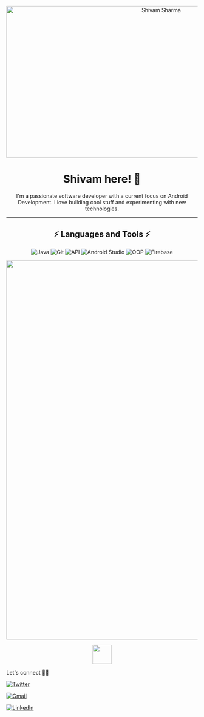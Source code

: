<p align="center">
  <img src="https://user-images.githubusercontent.com/74038190/240906093-9be4d344-6782-461a-b5a6-32a07bf7b34e.gif" alt="Shivam Sharma" width="800" height="400">
</p>

<h1 align="center">Shivam here! 👋</h1>

<p align="center">
  I'm a passionate software developer with a current focus on Android Development. I love building cool stuff and experimenting with new technologies.
</p>

---

<h2 align="center">⚡ Languages and Tools ⚡</h2>

<p align="center">
  <img src="https://img.shields.io/badge/Java-007396?style=flat&logo=java&logoColor=white" alt="Java" />
  <img src="https://img.shields.io/badge/Git-F05032?style=flat&logo=git&logoColor=white" alt="Git" />
  <img src="https://img.shields.io/badge/API-FF5733?style=flat&logo=api&logoColor=white" alt="API" />
  <img src="https://img.shields.io/badge/Android_Studio-3DDC84?style=flat&logo=android-studio&logoColor=white" alt="Android Studio" />
  <img src="https://img.shields.io/badge/OOP-007396?style=flat&logo=oopython&logoColor=white" alt="OOP" />
  <img src="https://img.shields.io/badge/Firebase-FFCA28?style=flat&logo=firebase&logoColor=black" alt="Firebase" />
  <!-- Add more badges for your skills and tools -->
</p>

<img src="https://user-images.githubusercontent.com/74038190/212284115-f47cd8ff-2ffb-4b04-b5bf-4d1c14c0247f.gif" width="1000"/>

<p align="center">
  <img src="https://user-images.githubusercontent.com/74038190/212744289-c46f1717-bfc9-4724-8ef3-4b08e3583110.gif" width="50" height="50">

Let's connect 🤝🌐

[![Twitter](https://img.shields.io/badge/Twitter-1DA1F2?style=for-the-badge&logo=twitter&logoColor=white)](https://twitter.com/tw_shivamsharma)        


[![Gmail](https://img.shields.io/badge/Gmail-D14836?style=for-the-badge&logo=gmail&logoColor=white )](mailto:shivamsharma2577@gmail.com)


[![LinkedIn](https://img.shields.io/badge/LinkedIn-0077B5?style=for-the-badge&logo=linkedin&logoColor=white)](https://www.linkedin.com/in/shivam-sharma-329274294/)

